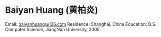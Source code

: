 # Baiyan Huang (黄柏炎)
Email:		baiyanhuang@126.com
Residence:	Shanghai, China
Education: 	B.S. Computer Science, JiangNan University, 2005

